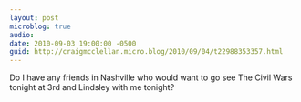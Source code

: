 ```yaml
---
layout: post
microblog: true
audio: 
date: 2010-09-03 19:00:00 -0500
guid: http://craigmcclellan.micro.blog/2010/09/04/t22988353357.html
---
```

Do I have any friends in Nashville who would want to go see The Civil Wars tonight at 3rd and Lindsley with me tonight?
